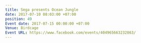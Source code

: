 ```yaml
---
title: Sega presents Ocean Jungle
date: 2017-07-10 08:03:00 +07:00
position: 49
Event date: 2017-07-15 00:00:00 +07:00
Venue: Birdcage
Event URL: https://www.facebook.com/events/404965663232863/
---
```


